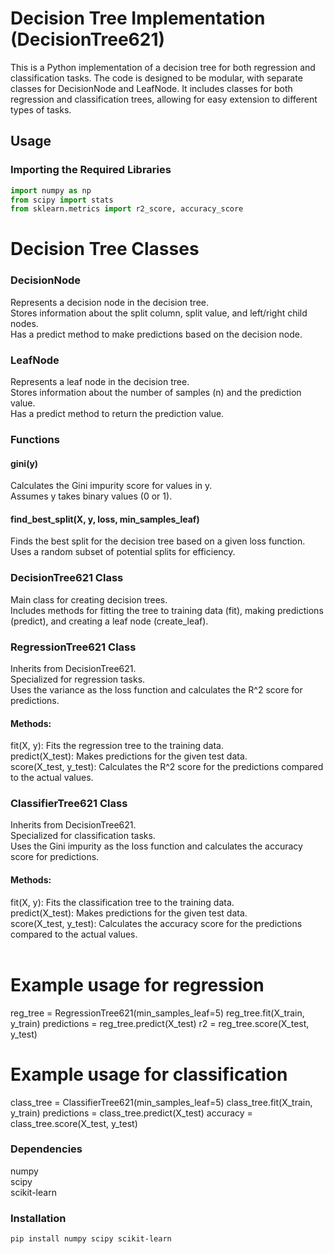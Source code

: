# Decision Tree Implementation (DecisionTree621)

This is a Python implementation of a decision tree for both regression and classification tasks. The code is designed to be modular, with separate classes for DecisionNode and LeafNode. It includes classes for both regression and classification trees, allowing for easy extension to different types of tasks.

## Usage

### Importing the Required Libraries

```python
import numpy as np
from scipy import stats
from sklearn.metrics import r2_score, accuracy_score
```

# Decision Tree Classes
### DecisionNode
Represents a decision node in the decision tree. <br>
Stores information about the split column, split value, and left/right child nodes.<br>
Has a predict method to make predictions based on the decision node.<br>
### LeafNode
Represents a leaf node in the decision tree. <br>
Stores information about the number of samples (n) and the prediction value.<br>
Has a predict method to return the prediction value.<br>
### Functions
#### gini(y)<br>
Calculates the Gini impurity score for values in y.<br>
Assumes y takes binary values (0 or 1).<br>
#### find_best_split(X, y, loss, min_samples_leaf)<br>
Finds the best split for the decision tree based on a given loss function.<br>
Uses a random subset of potential splits for efficiency.<br>
### DecisionTree621 Class
Main class for creating decision trees.<br>
Includes methods for fitting the tree to training data (fit), making predictions (predict), and creating a leaf node (create_leaf). <br>
### RegressionTree621 Class
Inherits from DecisionTree621.<br>
Specialized for regression tasks.<br>
Uses the variance as the loss function and calculates the R^2 score for predictions.<br>
#### Methods:
fit(X, y): Fits the regression tree to the training data.<br>
predict(X_test): Makes predictions for the given test data.<br>
score(X_test, y_test): Calculates the R^2 score for the predictions compared to the actual values.<br>
### ClassifierTree621 Class
Inherits from DecisionTree621.<br>
Specialized for classification tasks.<br>
Uses the Gini impurity as the loss function and calculates the accuracy score for predictions.<br>
#### Methods:
fit(X, y): Fits the classification tree to the training data.<br>
predict(X_test): Makes predictions for the given test data.<br>
score(X_test, y_test): Calculates the accuracy score for the predictions compared to the actual values.<br>
<br>
# Example usage for regression
reg_tree = RegressionTree621(min_samples_leaf=5)
reg_tree.fit(X_train, y_train)
predictions = reg_tree.predict(X_test)
r2 = reg_tree.score(X_test, y_test)
<br>
# Example usage for classification
class_tree = ClassifierTree621(min_samples_leaf=5)
class_tree.fit(X_train, y_train)
predictions = class_tree.predict(X_test)
accuracy = class_tree.score(X_test, y_test)
### Dependencies
numpy<br>
scipy<br>
scikit-learn<br>
### Installation
`pip install numpy scipy scikit-learn
`

